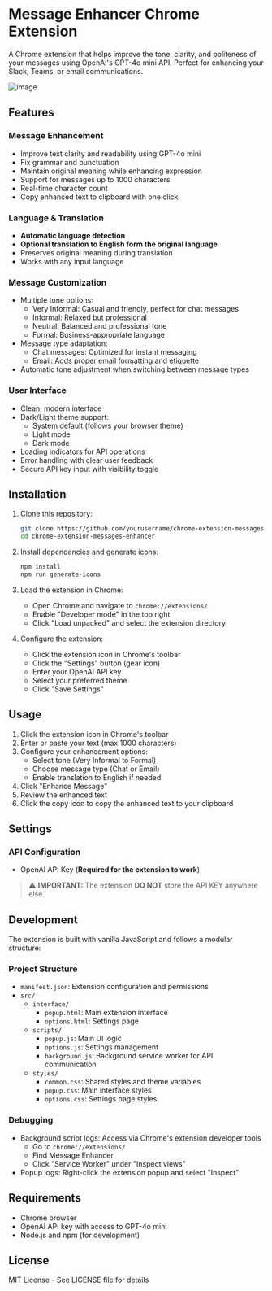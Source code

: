 # Message Enhancer Chrome Extension

A Chrome extension that helps improve the tone, clarity, and politeness of your messages using OpenAI's GPT-4o mini API. Perfect for enhancing your Slack, Teams, or email communications.

![image](https://github.com/user-attachments/assets/61e49ef4-f57e-436d-9643-76e071bee39d)

## Features

### Message Enhancement
- Improve text clarity and readability using GPT-4o mini
- Fix grammar and punctuation
- Maintain original meaning while enhancing expression
- Support for messages up to 1000 characters
- Real-time character count
- Copy enhanced text to clipboard with one click

### Language & Translation
- **Automatic language detection**
- **Optional translation to English form the original language**
- Preserves original meaning during translation
- Works with any input language

### Message Customization
- Multiple tone options:
  - Very Informal: Casual and friendly, perfect for chat messages
  - Informal: Relaxed but professional
  - Neutral: Balanced and professional tone
  - Formal: Business-appropriate language
- Message type adaptation:
  - Chat messages: Optimized for instant messaging
  - Email: Adds proper email formatting and etiquette
- Automatic tone adjustment when switching between message types

### User Interface
- Clean, modern interface
- Dark/Light theme support:
  - System default (follows your browser theme)
  - Light mode
  - Dark mode
- Loading indicators for API operations
- Error handling with clear user feedback
- Secure API key input with visibility toggle

## Installation

1. Clone this repository:
   ```bash
   git clone https://github.com/yourusername/chrome-extension-messages-enhancer.git
   cd chrome-extension-messages-enhancer
   ```

2. Install dependencies and generate icons:
   ```bash
   npm install
   npm run generate-icons
   ```

3. Load the extension in Chrome:
   - Open Chrome and navigate to `chrome://extensions/`
   - Enable "Developer mode" in the top right
   - Click "Load unpacked" and select the extension directory

4. Configure the extension:
   - Click the extension icon in Chrome's toolbar
   - Click the "Settings" button (gear icon)
   - Enter your OpenAI API key
   - Select your preferred theme
   - Click "Save Settings"

## Usage

1. Click the extension icon in Chrome's toolbar
2. Enter or paste your text (max 1000 characters)
3. Configure your enhancement options:
   - Select tone (Very Informal to Formal)
   - Choose message type (Chat or Email)
   - Enable translation to English if needed
4. Click "Enhance Message"
5. Review the enhanced text
6. Click the copy icon to copy the enhanced text to your clipboard

## Settings

### API Configuration
- OpenAI API Key (**Required for the extension to work**)
> ⚠️ **IMPORTANT:** The extension **DO NOT** store the API KEY anywhere else.

## Development
The extension is built with vanilla JavaScript and follows a modular structure:

### Project Structure
- `manifest.json`: Extension configuration and permissions
- `src/`
  - `interface/`
    - `popup.html`: Main extension interface
    - `options.html`: Settings page
  - `scripts/`
    - `popup.js`: Main UI logic
    - `options.js`: Settings management
    - `background.js`: Background service worker for API communication
  - `styles/`
    - `common.css`: Shared styles and theme variables
    - `popup.css`: Main interface styles
    - `options.css`: Settings page styles

### Debugging
- Background script logs: Access via Chrome's extension developer tools
  - Go to `chrome://extensions/`
  - Find Message Enhancer
  - Click "Service Worker" under "Inspect views"
- Popup logs: Right-click the extension popup and select "Inspect"


## Requirements

- Chrome browser
- OpenAI API key with access to GPT-4o mini
- Node.js and npm (for development)

## License

MIT License - See LICENSE file for details 

